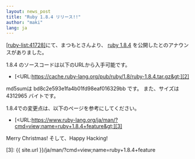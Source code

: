 ```yaml
---
layout: news_post
title: "Ruby 1.8.4 リリース!!"
author: "maki"
lang: ja
---
```


[\[ruby-list:41728\]][1]にて、まつもとさんより、 [ruby 1.8.4][2] を公開したとのアナウンスがありました。

1\.8.4 のソースコードは以下のURLから入手可能です。

* [&lt;URL:https://cache.ruby-lang.org/pub/ruby/1.8/ruby-1.8.4.tar.gz&gt;][2]

md5sumは bd8c2e593e1fa4b01fd98eaf016329bb です。 また、サイズは 4312965 バイトです。

1\.8.4での変更点は、以下のページを参考にしてください。

* [&lt;URL:https://www.ruby-lang.org/ja/man/?cmd=view;name=ruby+1.8.4+feature&gt;][3]

Merry Christmas! そして、Happy Hacking!



[1]: https://blade.ruby-lang.org/ruby-list/41728
[2]: https://cache.ruby-lang.org/pub/ruby/1.8/ruby-1.8.4.tar.gz
[3]: {{ site.url }}/ja/man/?cmd=view;name=ruby+1.8.4+feature
